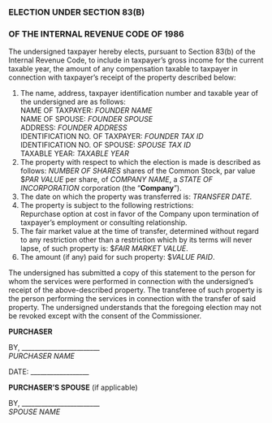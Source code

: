 ### ELECTION UNDER SECTION 83(B)
### OF THE INTERNAL REVENUE CODE OF 1986
The undersigned taxpayer hereby elects, pursuant to Section 83(b) of the Internal Revenue Code, to include in taxpayer’s gross income for the current taxable year, the amount of any compensation taxable to taxpayer in connection with taxpayer’s receipt of the property described below:

1. The name, address, taxpayer identification number and taxable year of the undersigned are as follows:  
NAME OF TAXPAYER: *FOUNDER NAME*  
NAME OF SPOUSE: *FOUNDER SPOUSE*  
ADDRESS: *FOUNDER ADDRESS*  
IDENTIFICATION NO. OF TAXPAYER: *FOUNDER TAX ID*  
IDENTIFICATION NO. OF SPOUSE: *SPOUSE TAX ID*  
TAXABLE YEAR: *TAXABLE YEAR*
2. The property with respect to which the election is made is described as follows: *NUMBER OF SHARES* shares of the Common Stock, par value $*PAR VALUE* per share, of *COMPANY NAME*, a *STATE OF INCORPORATION* corporation (the “**Company**”).
3. The date on which the property was transferred is: *TRANSFER DATE*.
4. The property is subject to the following restrictions:  
Repurchase option at cost in favor of the Company upon termination of taxpayer’s employment or consulting relationship.
5. The fair market value at the time of transfer, determined without regard to any restriction other than a restriction which by its terms will never lapse, of such property is: $*FAIR MARKET VALUE*.
6. The amount (if any) paid for such property: $*VALUE PAID*.

The undersigned has submitted a copy of this statement to the person for whom the services were performed in connection with the undersigned’s receipt of the above-described property. The transferee of such property is the person performing the services in connection with the transfer of said property.
The undersigned understands that the foregoing election may not be revoked except with the consent of the Commissioner.

**PURCHASER**

BY, ________________________  
*PURCHASER NAME*

DATE: __________________


**PURCHASER’S SPOUSE**
(if applicable)

BY, ________________________  
*SPOUSE NAME*
